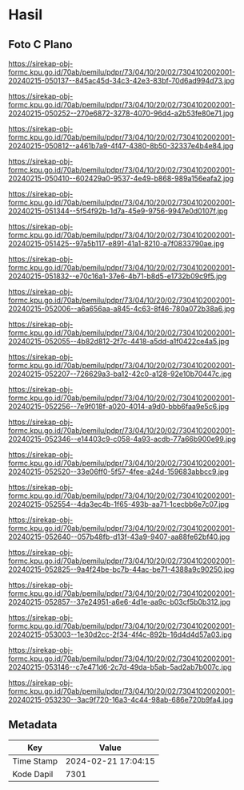 # Hasil

## Foto C Plano

https://sirekap-obj-formc.kpu.go.id/70ab/pemilu/pdpr/73/04/10/20/02/7304102002001-20240215-050137--845ac45d-34c3-42e3-83bf-70d6ad994d73.jpg

https://sirekap-obj-formc.kpu.go.id/70ab/pemilu/pdpr/73/04/10/20/02/7304102002001-20240215-050252--270e6872-3278-4070-96d4-a2b53fe80e71.jpg

https://sirekap-obj-formc.kpu.go.id/70ab/pemilu/pdpr/73/04/10/20/02/7304102002001-20240215-050812--a461b7a9-4f47-4380-8b50-32337e4b4e84.jpg

https://sirekap-obj-formc.kpu.go.id/70ab/pemilu/pdpr/73/04/10/20/02/7304102002001-20240215-050410--602429a0-9537-4e49-b868-989a156eafa2.jpg

https://sirekap-obj-formc.kpu.go.id/70ab/pemilu/pdpr/73/04/10/20/02/7304102002001-20240215-051344--5f54f92b-1d7a-45e9-9756-9947e0d0107f.jpg

https://sirekap-obj-formc.kpu.go.id/70ab/pemilu/pdpr/73/04/10/20/02/7304102002001-20240215-051425--97a5b117-e891-41a1-8210-a7f0833790ae.jpg

https://sirekap-obj-formc.kpu.go.id/70ab/pemilu/pdpr/73/04/10/20/02/7304102002001-20240215-051832--e70c16a1-37e6-4b71-b8d5-e1732b09c9f5.jpg

https://sirekap-obj-formc.kpu.go.id/70ab/pemilu/pdpr/73/04/10/20/02/7304102002001-20240215-052006--a6a656aa-a845-4c63-8f46-780a072b38a6.jpg

https://sirekap-obj-formc.kpu.go.id/70ab/pemilu/pdpr/73/04/10/20/02/7304102002001-20240215-052055--4b82d812-2f7c-4418-a5dd-a1f0422ce4a5.jpg

https://sirekap-obj-formc.kpu.go.id/70ab/pemilu/pdpr/73/04/10/20/02/7304102002001-20240215-052207--726629a3-ba12-42c0-a128-92e10b70447c.jpg

https://sirekap-obj-formc.kpu.go.id/70ab/pemilu/pdpr/73/04/10/20/02/7304102002001-20240215-052256--7e9f018f-a020-4014-a9d0-bbb6faa9e5c6.jpg

https://sirekap-obj-formc.kpu.go.id/70ab/pemilu/pdpr/73/04/10/20/02/7304102002001-20240215-052346--e14403c9-c058-4a93-acdb-77a66b900e99.jpg

https://sirekap-obj-formc.kpu.go.id/70ab/pemilu/pdpr/73/04/10/20/02/7304102002001-20240215-052520--33e06ff0-5f57-4fee-a24d-159683abbcc9.jpg

https://sirekap-obj-formc.kpu.go.id/70ab/pemilu/pdpr/73/04/10/20/02/7304102002001-20240215-052554--4da3ec4b-1f65-493b-aa71-1cecbb6e7c07.jpg

https://sirekap-obj-formc.kpu.go.id/70ab/pemilu/pdpr/73/04/10/20/02/7304102002001-20240215-052640--057b48fb-d13f-43a9-9407-aa88fe62bf40.jpg

https://sirekap-obj-formc.kpu.go.id/70ab/pemilu/pdpr/73/04/10/20/02/7304102002001-20240215-052825--9a4f24be-bc7b-44ac-be71-4388a9c90250.jpg

https://sirekap-obj-formc.kpu.go.id/70ab/pemilu/pdpr/73/04/10/20/02/7304102002001-20240215-052857--37e24951-a6e6-4d1e-aa9c-b03cf5b0b312.jpg

https://sirekap-obj-formc.kpu.go.id/70ab/pemilu/pdpr/73/04/10/20/02/7304102002001-20240215-053003--1e30d2cc-2f34-4f4c-892b-16d4d4d57a03.jpg

https://sirekap-obj-formc.kpu.go.id/70ab/pemilu/pdpr/73/04/10/20/02/7304102002001-20240215-053146--c7e471d6-2c7d-49da-b5ab-5ad2ab7b007c.jpg

https://sirekap-obj-formc.kpu.go.id/70ab/pemilu/pdpr/73/04/10/20/02/7304102002001-20240215-053230--3ac9f720-16a3-4c44-98ab-686e720b9fa4.jpg


## Metadata

| Key        | Value               |
| ---------- | ------------------- |
| Time Stamp | 2024-02-21 17:04:15 |
| Kode Dapil | 7301                |



